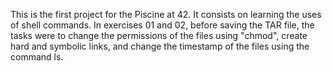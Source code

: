 This is the first project for the Piscine at 42.
It consists on learning the uses of shell commands.
In exercises 01 and 02, before saving the TAR file, the tasks were to change the permissions of the files using "chmod",
create hard and symbolic links, and change the timestamp of the files using the command ls.

